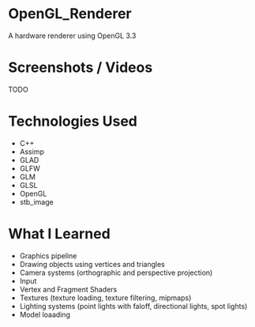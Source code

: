 # OpenGL_Renderer
A hardware renderer using OpenGL 3.3

# Screenshots / Videos
TODO

# Technologies Used
- C++
- Assimp
- GLAD
- GLFW
- GLM
- GLSL
- OpenGL
- stb_image

# What I Learned
- Graphics pipeline
- Drawing objects using vertices and triangles
- Camera systems (orthographic and perspective projection)
- Input
- Vertex and Fragment Shaders
- Textures (texture loading, texture filtering, mipmaps)
- Lighting systems (point lights with faloff, directional lights, spot lights)
- Model loaading
